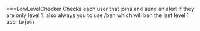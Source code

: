 ***LowLevelChecker
Checks each user that joins and send an alert if they are only level 1, also always you to use /ban which will ban the last level 1 user to join
